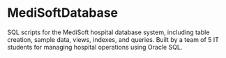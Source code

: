 # MediSoftDatabase
SQL scripts for the MediSoft hospital database system, including table creation, sample data, views, indexes, and queries. Built by a team of 5 IT students for managing hospital operations using Oracle SQL.
